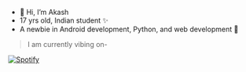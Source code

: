 - 👋 Hi, I’m Akash
- 17 yrs old, Indian student ✨
- A newbie in Android development, Python, and web development 🐣

> I am currently vibing on-

 [![Spotify](https://amlistening-to.vercel.app/api/spotify)](https://open.spotify.com/user/USER_NAME)
